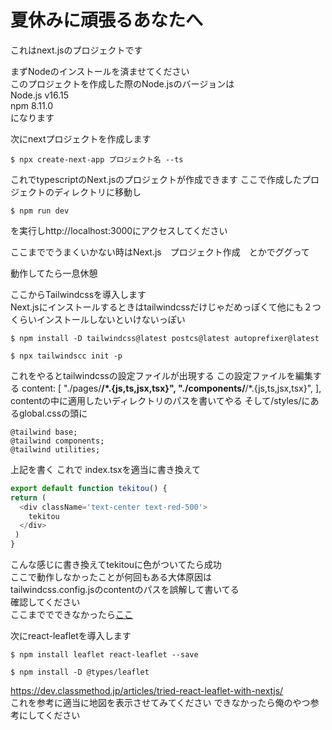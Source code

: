 # 夏休みに頑張るあなたへ
これはnext.jsのプロジェクトです

まずNodeのインストールを済ませてください  
このプロジェクトを作成した際のNode.jsのバージョンは  
Node.js v16.15  
npm 8.11.0  
になります　　

次にnextプロジェクトを作成します　 
```console
$ npx create-next-app プロジェクト名 --ts  
```  
これでtypescriptのNext.jsのプロジェクトが作成できます
ここで作成したプロジェクトのディレクトリに移動し  
```console
$ npm run dev
```  
を実行しhttp://localhost:3000にアクセスしてください　　

ここまででうまくいかない時はNext.js　プロジェクト作成　とかでググって

動作してたら一息休憩

ここからTailwindcssを導入します  
Next.jsにインストールするときはtailwindcssだけじゃだめっぽくて他にも２つくらいインストールしないといけないっぽい
```console
$ npm install -D tailwindcss@latest postcs@latest autoprefixer@latest  
```
```console
$ npx tailwindscc init -p
```
これをやるとtailwindcssの設定ファイルが出現する
この設定ファイルを編集する
  content: [
    "./pages/**/*.{js,ts,jsx,tsx}",
    "./components/**/*.{js,ts,jsx,tsx}",
  ],
contentの中に適用したいディレクトリのパスを書いてやる
そして/styles/にあるglobal.cssの頭に　　
```console
@tailwind base;
@tailwind components;
@tailwind utilities;
```
上記を書く
これで
index.tsxを適当に書き換えて
```javascript
export default function tekitou() {
return (
  <div className='text-center text-red-500'>
    tekitou
  </div>
 )
}
```
こんな感じに書き換えてtekitouに色がついてたら成功  
ここで動作しなかったことが何回もある大体原因は  
tailwindcss.config.jsのcontentのパスを誤解して書いてる  
確認してください  
ここまででできなかったら[ここ](https://tailwindcss.com/docs/guides/nextjs)  

次にreact-leafletを導入します  
```console
$ npm install leaflet react-leaflet --save
```
```console
$ npm install -D @types/leaflet
```
https://dev.classmethod.jp/articles/tried-react-leaflet-with-nextjs/  
これを参考に適当に地図を表示させてみてください
できなかったら俺のやつ参考にしてください
